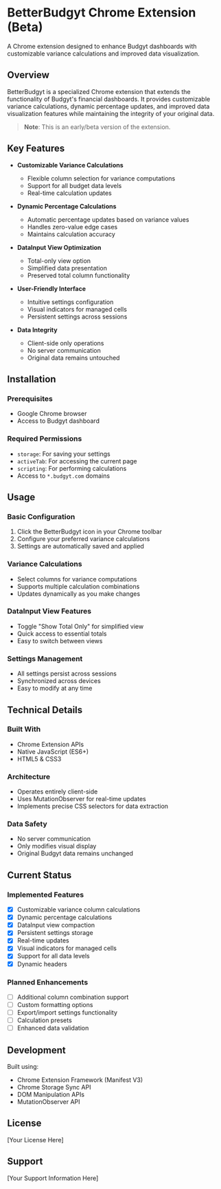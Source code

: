 # BetterBudgyt Chrome Extension (Beta)

A Chrome extension designed to enhance Budgyt dashboards with customizable variance calculations and improved data visualization.

## Overview

BetterBudgyt is a specialized Chrome extension that extends the functionality of Budgyt's financial dashboards. It provides customizable variance calculations, dynamic percentage updates, and improved data visualization features while maintaining the integrity of your original data.

> **Note**: This is an early/beta version of the extension.

## Key Features

- **Customizable Variance Calculations**
  - Flexible column selection for variance computations
  - Support for all budget data levels
  - Real-time calculation updates

- **Dynamic Percentage Calculations**
  - Automatic percentage updates based on variance values
  - Handles zero-value edge cases
  - Maintains calculation accuracy

- **DataInput View Optimization**
  - Total-only view option
  - Simplified data presentation
  - Preserved total column functionality

- **User-Friendly Interface**
  - Intuitive settings configuration
  - Visual indicators for managed cells
  - Persistent settings across sessions

- **Data Integrity**
  - Client-side only operations
  - No server communication
  - Original data remains untouched

## Installation

### Prerequisites
- Google Chrome browser
- Access to Budgyt dashboard

### Required Permissions
- `storage`: For saving your settings
- `activeTab`: For accessing the current page
- `scripting`: For performing calculations
- Access to `*.budgyt.com` domains

## Usage

### Basic Configuration
1. Click the BetterBudgyt icon in your Chrome toolbar
2. Configure your preferred variance calculations
3. Settings are automatically saved and applied

### Variance Calculations
- Select columns for variance computations
- Supports multiple calculation combinations
- Updates dynamically as you make changes

### DataInput View Features
- Toggle "Show Total Only" for simplified view
- Quick access to essential totals
- Easy to switch between views

### Settings Management
- All settings persist across sessions
- Synchronized across devices
- Easy to modify at any time

## Technical Details

### Built With
- Chrome Extension APIs
- Native JavaScript (ES6+)
- HTML5 & CSS3

### Architecture
- Operates entirely client-side
- Uses MutationObserver for real-time updates
- Implements precise CSS selectors for data extraction

### Data Safety
- No server communication
- Only modifies visual display
- Original Budgyt data remains unchanged

## Current Status

### Implemented Features
- [x] Customizable variance column calculations
- [x] Dynamic percentage calculations
- [x] DataInput view compaction
- [x] Persistent settings storage
- [x] Real-time updates
- [x] Visual indicators for managed cells
- [x] Support for all data levels
- [x] Dynamic headers

### Planned Enhancements
- [ ] Additional column combination support
- [ ] Custom formatting options
- [ ] Export/import settings functionality
- [ ] Calculation presets
- [ ] Enhanced data validation

## Development

Built using:
- Chrome Extension Framework (Manifest V3)
- Chrome Storage Sync API
- DOM Manipulation APIs
- MutationObserver API

## License

[Your License Here]

## Support

[Your Support Information Here]
